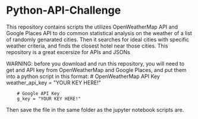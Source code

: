 # Python-API-Challenge
This repository contains scripts the utilizes OpenWeatherMap API and Google Places API to do common statistical analysis on the weather of a list of randomly genarated cities. Then it searches for ideal cities with specific weather criteria, and finds the closest hotel near those cities. This repository is a great excersize for APIs and JSONs

WARNING: before you download and run this repository, you will need to get and API key from OpenWeatherMap and Google Places, and put them into a python script in this format: 
        # OpenWeatherMap API Key
        weather_api_key = "YOUR KEY HERE!"

        # Google API Key
        g_key = "YOUR KEY HERE!"
        
   Then save the file in the same folder as the jupyter notebook scripts are. 
